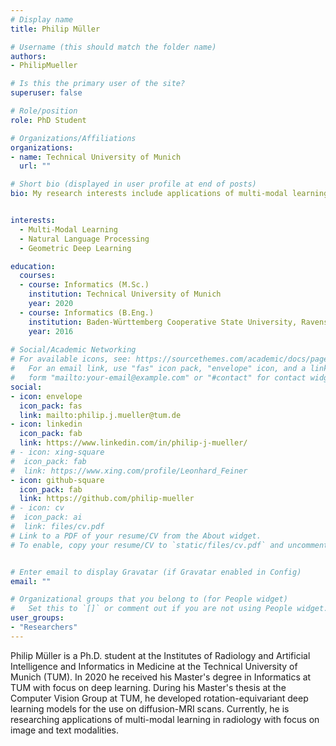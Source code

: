 ```yaml
---
# Display name
title: Philip Müller

# Username (this should match the folder name)
authors:
- PhilipMueller

# Is this the primary user of the site?
superuser: false

# Role/position
role: PhD Student

# Organizations/Affiliations
organizations:
- name: Technical University of Munich
  url: ""

# Short bio (displayed in user profile at end of posts)
bio: My research interests include applications of multi-modal learning in radiology with focus on image and text modalities.


interests:
  - Multi-Modal Learning
  - Natural Language Processing
  - Geometric Deep Learning

education:
  courses:
  - course: Informatics (M.Sc.)
    institution: Technical University of Munich
    year: 2020
  - course: Informatics (B.Eng.)
    institution: Baden-Württemberg Cooperative State University, Ravensburg
    year: 2016
 
# Social/Academic Networking
# For available icons, see: https://sourcethemes.com/academic/docs/page-builder/#icons
#   For an email link, use "fas" icon pack, "envelope" icon, and a link in the
#   form "mailto:your-email@example.com" or "#contact" for contact widget.
social:
- icon: envelope
  icon_pack: fas
  link: mailto:philip.j.mueller@tum.de
- icon: linkedin
  icon_pack: fab
  link: https://www.linkedin.com/in/philip-j-mueller/
# - icon: xing-square
#  icon_pack: fab
#  link: https://www.xing.com/profile/Leonhard_Feiner
- icon: github-square
  icon_pack: fab
  link: https://github.com/philip-mueller
# - icon: cv
#  icon_pack: ai
#  link: files/cv.pdf
# Link to a PDF of your resume/CV from the About widget.
# To enable, copy your resume/CV to `static/files/cv.pdf` and uncomment the lines below.


# Enter email to display Gravatar (if Gravatar enabled in Config)
email: ""

# Organizational groups that you belong to (for People widget)
#   Set this to `[]` or comment out if you are not using People widget.
user_groups:
- "Researchers"
---
```


Philip Müller is a Ph.D. student at the Institutes of Radiology and Artificial Intelligence and Informatics
in Medicine at the Technical University of Munich (TUM). In 2020 he received his Master's degree in Informatics at TUM with focus on deep learning. During his Master's thesis at the Computer Vision Group at TUM, he developed rotation-equivariant deep learning models for the use on diffusion-MRI scans. Currently, he is researching applications of multi-modal learning in radiology with focus on image and text modalities.
